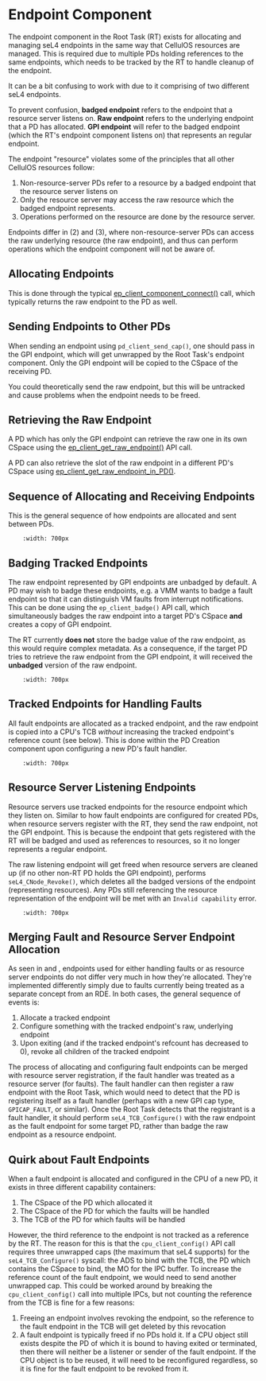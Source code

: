 # Endpoint Component
The endpoint component in the Root Task (RT) exists for allocating and managing seL4 endpoints in the same way that CellulOS resources are managed. This is required due to multiple PDs holding references to the same endpoints, which needs to be tracked by the RT to handle cleanup of the endpoint.

It can be a bit confusing to work with due to it comprising of two different seL4 endpoints.

To prevent confusion, **badged endpoint** refers to the endpoint that a resource server listens on. **Raw endpoint** refers to the underlying endpoint that a PD has allocated.
**GPI endpoint** will refer to the badged endpoint (which the RT's endpoint component listens on) that represents an regular endpoint.

The endpoint "resource" violates some of the principles that all other CellulOS resources follow:
1. Non-resource-server PDs refer to a resource by a badged endpoint that the resource server listens on
2. Only the resource server may access the raw resource which the badged endpoint represents.
3. Operations performed on the resource are done by the resource server.

Endpoints differ in (2) and (3), where non-resource-server PDs can access the raw underlying resource (the raw endpoint), and thus can perform operations which the endpoint component will not be aware of.

## Allocating Endpoints
This is done through the typical [ep_client_component_connect()](https://github.com/sid-agrawal/sel4-gpi/blob/cellulos/libsel4gpi/include/sel4gpi/endpoint_clientapi.h#L45) call, which typically returns the raw endpoint to the PD as well.

## Sending Endpoints to Other PDs
When sending an endpoint using `pd_client_send_cap()`, one should pass in the GPI endpoint, which will get unwrapped by the Root Task's endpoint component. Only the GPI endpoint will be copied to the CSpace of the receiving PD.

You could theoretically send the raw endpoint, but this will be untracked and cause problems when the endpoint needs to be freed.

## Retrieving the Raw Endpoint
A PD which has only the GPI endpoint can retrieve the raw one in its own CSpace using the [ep_client_get_raw_endpoint()](https://github.com/sid-agrawal/sel4-gpi/blob/cellulos/libsel4gpi/include/sel4gpi/endpoint_clientapi.h#L66) API call.

A PD can also retrieve the slot of the raw endpoint in a different PD's CSpace using [ep_client_get_raw_endpoint_in_PD()](https://github.com/sid-agrawal/sel4-gpi/blob/cellulos/libsel4gpi/include/sel4gpi/endpoint_clientapi.h#L55).

## Sequence of Allocating and Receiving Endpoints
This is the general sequence of how endpoints are allocated and sent between PDs.

```{image} ../figures/endpoint_alloc.png
    :width: 700px
```

## Badging Tracked Endpoints 
The raw endpoint represented by GPI endpoints are unbadged by default. A PD may wish to badge these endpoints, e.g. a VMM wants to badge a fault endpoint so that it can distinguish VM faults from interrupt notifications. This can be done using the `ep_client_badge()` API call, which simultaneously badges the raw endpoint into a target PD's CSpace **and** creates a copy of GPI endpoint. 

The RT currently **does not** store the badge value of the raw endpoint, as this would require complex metadata. As a consequence, if the target PD tries to retrieve the raw endpoint from the GPI endpoint, it will received the **unbadged** version of the raw endpoint.

```{image} ../figures/endpoint_component_badge.png
    :width: 700px
```

## Tracked Endpoints for Handling Faults
All fault endpoints are allocated as a tracked endpoint, and the raw endpoint is copied into a CPU's TCB *without* increasing the tracked endpoint's reference count (see [](#quirk-about-fault-endpoints) below). This is done within the PD Creation component upon configuring a new PD's fault handler.

```{image} ../figures/fault_endpoints.png
    :width: 700px
```

## Resource Server Listening Endpoints
Resource servers use tracked endpoints for the resource endpoint which they listen on. Similar to how fault endpoints are configured for created PDs, when resource servers register with the RT, they send the raw endpoint, not the GPI endpoint. This is because the endpoint that gets registered with the RT will be badged and used as references to resources, so it no longer represents a regular endpoint. 

The raw listening endpoint will get freed when resource servers are cleaned up (if no other non-RT PD holds the GPI endpoint), performs `seL4_CNode_Revoke()`, which deletes all the badged versions of the endpoint (representing resources). Any PDs still referencing the resource representation of the endpoint will be met with an `Invalid capability` error.

```{image} ../figures/resource_serv_endpoints.png
    :width: 700px
```

## Merging Fault and Resource Server Endpoint Allocation
As seen in [](#tracked-endpoints-for-handling-faults) and [](#resource-server-listening-endpoints), endpoints used for either
handling faults or as resource server endpoints do not differ very much in how they're allocated. They're
implemented differently simply due to faults currently being treated as a separate concept from an RDE. In both cases, the general sequence of events is:
1. Allocate a tracked endpoint
2. Configure something with the tracked endpoint's raw, underlying endpoint
3. Upon exiting (and if the tracked endpoint's refcount has decreased to 0), revoke all children of the tracked endpoint

The process of allocating and configuring fault endpoints can be merged with resource server registration, if the fault handler
was treated as a resource server (for faults). The fault handler can then register a raw endpoint with the Root Task, which
would need to detect that the PD is registering itself as a fault handler (perhaps with a new GPI cap type, `GPICAP_FAULT`, or similar). Once the Root Task detects that the registrant is a fault handler, it should perform `seL4_TCB_Configure()` with the raw endpoint as the fault endpoint for some target PD, rather than badge the raw endpoint as a resource endpoint.

## Quirk about Fault Endpoints
When a fault endpoint is allocated and configured in the CPU of a new PD, it exists in three different capability containers:
1. The CSpace of the PD which allocated it
2. The CSpace of the PD for which the faults will be handled
3. The TCB of the PD for which faults will be handled

However, the third reference to the endpoint is not tracked as a reference by the RT. The reason for this is that the `cpu_client_config()` API call requires three unwrapped caps (the maximum that seL4 supports) for the `seL4_TCB_Configure()` syscall: the ADS to bind with the TCB, the PD which contains the CSpace to bind, the MO for the IPC buffer. 
To increase the reference count of the fault endpoint, we would need to send another unwrapped cap. This could be worked around by breaking the `cpu_client_config()` call into multiple IPCs, but not counting the reference from the TCB is fine for a few reasons:

1. Freeing an endpoint involves revoking the endpoint, so the reference to the fault endpoint in the TCB will get deleted by this revocation
2. A fault endpoint is typically freed if no PDs hold it. If a CPU object still exists despite the PD of which it is bound to having exited or terminated, then there will neither be a listener or sender of the fault endpoint. If the CPU object is to be reused, it will need to be reconfigured regardless, so it is fine for the fault endpoint to be revoked from it. 
